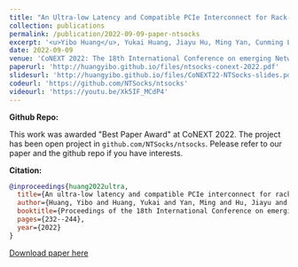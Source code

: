 ```yaml
---
title: "An Ultra-low Latency and Compatible PCIe Interconnect for Rack-Scale Communication"
collection: publications
permalink: /publication/2022-09-09-paper-ntsocks
excerpt: '<u>Yibo Huang</u>, Yukai Huang, Jiayu Hu, Ming Yan, Cunming Liang, Yang Xu, Wenxiong Zou, Yiming Zhang, Rui Zhang, Chunpu Huang, Jie Wu. <u><b style="color:#FF0000">Best Paper Award</b></u>'
date: 2022-09-09
venue: 'CoNEXT 2022: The 18th International Conference on emerging Networking EXperiments and Technologies, Rome, Italy, December 6-9'
paperurl: 'http://huangyibo.github.io/files/ntsocks-conext-2022.pdf'
slidesurl: 'http://huangyibo.github.io/files/CoNEXT22-NTSocks-slides.pdf'
codeurl: 'https://github.com/NTSocks/ntsocks'
videourl: 'https://youtu.be/Xk5IF_MCdP4'
---
```


**Github Repo:**

This work was awarded "Best Paper Award" at CoNEXT 2022.
The project has been open project in `github.com/NTSocks/ntsocks`. 
Pelease refer to our paper and the github repo if you have interests.

**Citation:**

```bib
@inproceedings{huang2022ultra,
  title={An ultra-low latency and compatible PCIe interconnect for rack-scale communication},
  author={Huang, Yibo and Huang, Yukai and Yan, Ming and Hu, Jiayu and Liang, Cunming and Xu, Yang and Zou, Wenxiong and Zhang, Yiming and Zhang, Rui and Huang, Chunpu and others},
  booktitle={Proceedings of the 18th International Conference on emerging Networking EXperiments and Technologies},
  pages={232--244},
  year={2022}
}
```


 [Download paper here](http://huangyibo.github.io/files/ntsocks-conext-2022.pdf)
